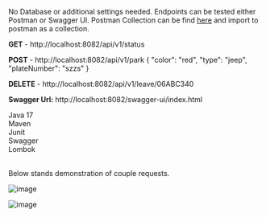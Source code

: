 No Database or additional settings needed. 
Endpoints can be tested either Postman or Swagger UI.
Postman Collection can be find <a href="https://drive.google.com/file/d/1iQSnp6GW5yNkuHI4exyWRt4hs7KCWcpA/view?usp=sharing">here</a> and import to postman as a collection.

<b> GET</b> - http://localhost:8082/api/v1/status

<b> POST</b> - http://localhost:8082/api/v1/park
{
  "color": "red",
  "type": "jeep",
  "plateNumber": "szzs"
}

<b> DELETE</b> - http://localhost:8082/api/v1/leave/06ABC340

<b>Swagger Url:</b>  http://localhost:8082/swagger-ui/index.html


Java 17  <br>
Maven   <br>
Junit   <br>
Swagger  <br>
Lombok  <br>  <br>


Below stands demonstration of couple requests.

![image](https://github.com/tbayzin/Garage/assets/6651143/7b8b48ea-52bc-4526-9804-32f0306095c5)    <br>

![image](https://github.com/tbayzin/Garage/assets/6651143/0c15b8aa-24ee-4e31-8abc-bc9a6bacc82f)  <br>



